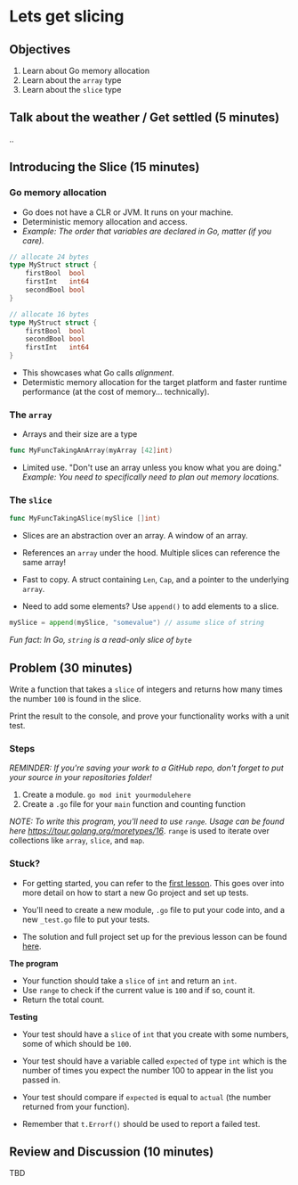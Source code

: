 # Lets get slicing

## Objectives
1. Learn about Go memory allocation
1. Learn about the `array` type
1. Learn about the `slice` type

## Talk about the weather / Get settled (5 minutes)

.. 

## Introducing the Slice (15 minutes)

### Go memory allocation

- Go does not have a CLR or JVM. It runs on your machine.
- Deterministic memory allocation and access.
- *Example: The order that variables are declared in Go, matter (if you care).*

```go
// allocate 24 bytes
type MyStruct struct {
	firstBool  bool
	firstInt   int64
	secondBool bool
}
```

```go
// allocate 16 bytes
type MyStruct struct {
	firstBool  bool
	secondBool bool
	firstInt   int64
}
```

- This showcases what Go calls *alignment*. 
- Determistic memory allocation for the target platform and faster runtime performance (at the cost of memory... technically).

### The `array`

- Arrays and their size are a type

```go
func MyFuncTakingAnArray(myArray [42]int)
```

- Limited use. "Don't use an array unless you know what you are doing." *Example: You need to specifically need to plan out memory locations.*

### The `slice`

```go
func MyFuncTakingASlice(mySlice []int)
```

- Slices are an abstraction over an array. A window of an array.
- References an `array` under the hood. Multiple slices can reference the same array!
- Fast to copy. A struct containing `Len`, `Cap`, and a pointer to the underlying `array`.

- Need to add some elements? Use `append()` to add elements to a slice.

```go
mySlice = append(mySlice, "somevalue") // assume slice of string
```

*Fun fact: In Go, `string` is a read-only slice of `byte`*

## Problem (30 minutes)

Write a function that takes a `slice` of integers and returns how many times the number `100` is found in the slice.

Print the result to the console, and prove your functionality works with a unit test.

### Steps

*REMINDER: If you're saving your work to a GitHub repo, don't forget to put your source in your repositories folder!*

1. Create a module. `go mod init yourmodulehere`
1. Create a `.go` file for your `main` function and counting function

*NOTE: To write this program, you'll need to use `range`. Usage can be found here https://tour.golang.org/moretypes/16*. `range` is used to iterate over collections like `array`, `slice`, and `map`.

### Stuck?

- For getting started, you can refer to the [first lesson](../01/README.md). This goes over into more detail on how to start a new Go project and set up tests.

- You'll need to create a new module, `.go` file to put your code into, and a new `_test.go` file to put your tests.

- The solution and full project set up for the previous lesson can be found [here](../01/solution).

**The program**

- Your function should take a `slice` of `int` and return an `int`.
- Use `range` to check if the current value is `100` and if so, count it.
- Return the total count.

**Testing**
- Your test should have a `slice` of `int` that you create with some numbers, some of which should be `100`.

- Your test should have a variable called `expected` of type `int` which is the number of times you expect the number 100 to appear in the list you passed in.

- Your test should compare if `expected` is equal to `actual` (the number returned from your function).

- Remember that `t.Errorf()` should be used to report a failed test.

## Review and Discussion (10 minutes)

TBD

